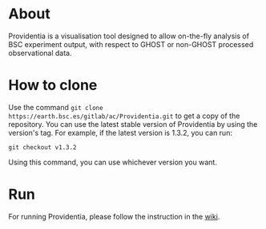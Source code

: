 # About

Providentia is a visualisation tool designed to allow on-the-fly analysis of BSC experiment output, with respect to GHOST or non-GHOST processed observational data.

# How to clone

Use the command `git clone https://earth.bsc.es/gitlab/ac/Providentia.git` to get a 
copy of the repository. You can use the latest stable version of Providentia
by using the version's tag. For example, if the latest version is 1.3.2,
you can run:

```
git checkout v1.3.2
```

Using this command, you can use whichever version you want.

# Run

For running Providentia, please follow the instruction in 
the [wiki](https://earth.bsc.es/gitlab/ac/Providentia/-/wikis/home).
